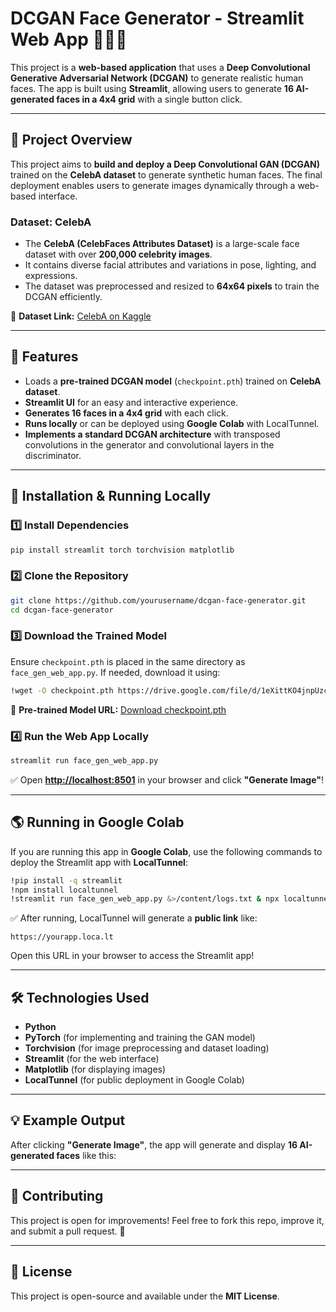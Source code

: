 # **DCGAN Face Generator - Streamlit Web App** 🎨🧑‍🎤

This project is a **web-based application** that uses a **Deep Convolutional Generative Adversarial Network (DCGAN)** to generate realistic human faces. The app is built using **Streamlit**, allowing users to generate **16 AI-generated faces in a 4x4 grid** with a single button click.

---

## **📌 Project Overview**

This project aims to **build and deploy a Deep Convolutional GAN (DCGAN)** trained on the **CelebA dataset** to generate synthetic human faces. The final deployment enables users to generate images dynamically through a web-based interface.

### **Dataset: CelebA**
- The **CelebA (CelebFaces Attributes Dataset)** is a large-scale face dataset with over **200,000 celebrity images**.
- It contains diverse facial attributes and variations in pose, lighting, and expressions.
- The dataset was preprocessed and resized to **64x64 pixels** to train the DCGAN efficiently.

🔗 **Dataset Link:** [CelebA on Kaggle](https://www.kaggle.com/datasets/jessicali9530/celeba-dataset)

---

## **🚀 Features**

- Loads a **pre-trained DCGAN model** (`checkpoint.pth`) trained on **CelebA dataset**.
- **Streamlit UI** for an easy and interactive experience.
- **Generates 16 faces in a 4x4 grid** with each click.
- **Runs locally** or can be deployed using **Google Colab** with LocalTunnel.
- **Implements a standard DCGAN architecture** with transposed convolutions in the generator and convolutional layers in the discriminator.

---

## **📌 Installation & Running Locally**

### **1️⃣ Install Dependencies**

```bash
pip install streamlit torch torchvision matplotlib
```

### **2️⃣ Clone the Repository**

```bash
git clone https://github.com/yourusername/dcgan-face-generator.git
cd dcgan-face-generator
```

### **3️⃣ Download the Trained Model**

Ensure `checkpoint.pth` is placed in the same directory as `face_gen_web_app.py`. If needed, download it using:

```bash
!wget -O checkpoint.pth https://drive.google.com/file/d/1eXittKO4jnpUzcdd5f5Z99VmKumEjgI7/view?usp=drive_link
```

🔗 **Pre-trained Model URL:** [Download checkpoint.pth](https://drive.google.com/file/d/1eXittKO4jnpUzcdd5f5Z99VmKumEjgI7/view?usp=drive_link)

### **4️⃣ Run the Web App Locally**

```bash
streamlit run face_gen_web_app.py
```

✅ Open [**http://localhost:8501**](http://localhost:8501) in your browser and click **"Generate Image"**!

---

## **🌎 Running in Google Colab**

If you are running this app in **Google Colab**, use the following commands to deploy the Streamlit app with **LocalTunnel**:

```bash
!pip install -q streamlit
!npm install localtunnel
!streamlit run face_gen_web_app.py &>/content/logs.txt & npx localtunnel --port 8501 & curl ipv4.icanhazip.com
```

✅ After running, LocalTunnel will generate a **public link** like:

```
https://yourapp.loca.lt
```

Open this URL in your browser to access the Streamlit app!

---

## **🛠 Technologies Used**

- **Python**
- **PyTorch** (for implementing and training the GAN model)
- **Torchvision** (for image preprocessing and dataset loading)
- **Streamlit** (for the web interface)
- **Matplotlib** (for displaying images)
- **LocalTunnel** (for public deployment in Google Colab)

---

## **💡 Example Output**

After clicking **"Generate Image"**, the app will generate and display **16 AI-generated faces** like this:


---

## **🤝 Contributing**

This project is open for improvements! Feel free to fork this repo, improve it, and submit a pull request. 🚀

---

## **📜 License**

This project is open-source and available under the **MIT License**.


